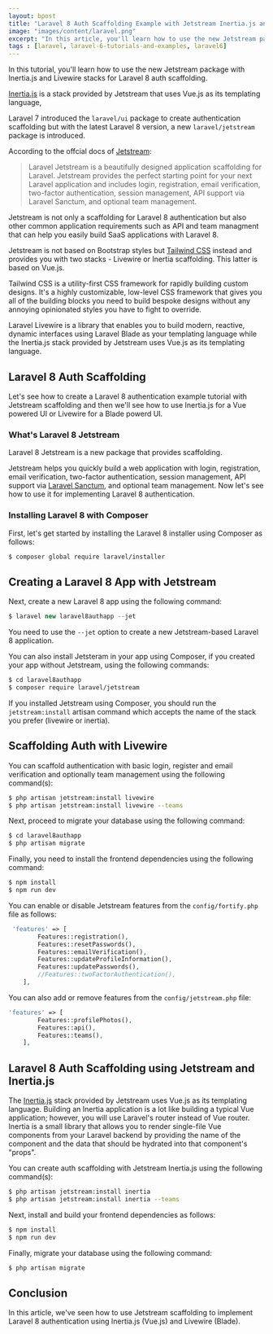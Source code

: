 ```yaml
---
layout: bpost
title: "Laravel 8 Auth Scaffolding Example with Jetstream Inertia.js and Livewire Stacks"
image: "images/content/laravel.png"
excerpt: "In this article, you'll learn how to use the new Jetstream package in Laravel 8 for auth scaffolding" 
tags : [laravel, laravel-6-tutorials-and-examples, laravel6] 
---
```


In this tutorial, you'll learn how to use the new Jetstream package with Inertia.js and Livewire stacks for Laravel 8 auth scaffolding.

[Inertia.js](https://jetstream.laravel.com/1.x/stacks/inertia.html) is a stack provided by Jetstream that uses Vue.js as its templating language,

Laravel 7 introduced the `laravel/ui` package to create authentication scaffolding but with the latest Laravel 8 version, a new  `laravel/jetstream` package is introduced.

According to the offcial docs of [Jetstream](https://jetstream.laravel.com/1.x/introduction.html):

>Laravel Jetstream is a beautifully designed application scaffolding for Laravel. Jetstream provides the perfect starting point for your next Laravel application and includes login, registration, email verification, two-factor authentication, session management, API support via Laravel Sanctum, and optional team management.

Jetstream is not only a scaffolding for Laravel 8 authentication but also other common application requirements such as API and team managment that can help you easily build SaaS applications with Laravel 8.

Jetstream is not based on Bootstrap styles but [Tailwind CSS](https://tailwindcss.com/) instead and provides you with two stacks - Livewire or Inertia scaffolding. This latter is based on Vue.js.


Tailwind CSS is a utility-first CSS framework for rapidly building custom designs. It's a highly customizable, low-level CSS framework that gives you all of the building blocks you need to build bespoke designs without any annoying opinionated styles you have to fight to override.

Laravel Livewire is a library that enables you to build modern, reactive, dynamic interfaces using Laravel Blade as your templating language while the Inertia.js stack provided by Jetstream uses Vue.js as its templating language.

## Laravel 8 Auth Scaffolding

Let's see how to create a Laravel 8 authentication example tutorial with Jetstream scaffolding and then we'll see how to use Inertia.js for a Vue powered UI or Livewire for a Blade powerd UI.


### What's Laravel 8 Jetstream

Laravel 8 Jetstream is a new package that provides scaffolding. 

Jetstream helps you quickly build a web application with login, registration, email verification, two-factor authentication, session management, API support via [Laravel Sanctum](https://github.com/laravel/sanctum), and optional team management. Now let's see how to use it for  implementing Laravel 8 authentication.


### Installing Laravel 8 with Composer

First, let's get started by installing the Laravel 8 installer using Composer as follows:

```bash
$ composer global require laravel/installer
```

## Creating a Laravel 8 App with Jetstream

Next, create a new Laravel 8 app using the following command:

```php
$ laravel new laravel8authapp --jet
```

You need to use the `--jet` option to create a new Jetstream-based Laravel 8 application.


You can also install Jetsteram in your app using Composer, if you created your app without Jetstream, using the following commands:

```bash
$ cd laravel8authapp
$ composer require laravel/jetstream
```

If you installed Jetstream using Composer, you should run the `jetstream:install` artisan command which accepts the name of the stack you prefer (livewire or inertia).

## Scaffolding Auth with Livewire

You can scaffold authentication with basic login, register and email verification and optionally team management using the following command(s):

```bash
$ php artisan jetstream:install livewire
$ php artisan jetstream:install livewire --teams
```
  
Next, proceed to migrate your database using the following command:

```bash
$ cd laravel8authapp
$ php artisan migrate
```

Finally, you need to install the frontend dependencies using the following command:

```php
$ npm install 
$ npm run dev
```

You can enable or disable Jetstream features from the `config/fortify.php` file as follows:

```php
 'features' => [
        Features::registration(),
        Features::resetPasswords(),
        Features::emailVerification(),
        Features::updateProfileInformation(),
        Features::updatePasswords(),
        //Features::twoFactorAuthentication(),
    ],
```

You can also add or remove features from the `config/jetstream.php` file:


```php
'features' => [
        Features::profilePhotos(),
        Features::api(),
        Features::teams(),
    ],
```

## Laravel 8 Auth Scaffolding using Jetstream and Inertia.js 

The [Inertia.js](https://jetstream.laravel.com/1.x/stacks/inertia.html) stack provided by Jetstream uses Vue.js as its templating language. Building an Inertia application is a lot like building a typical Vue application; however, you will use Laravel's router instead of Vue router. Inertia is a small library that allows you to render single-file Vue components from your Laravel backend by providing the name of the component and the data that should be hydrated into that component's "props".

You can create auth scaffolding with Jetstream Inertia.js using the following command(s):


```bash
$ php artisan jetstream:install inertia
$ php artisan jetstream:install inertia --teams
```

Next, install and build your frontend dependencies as follows:

```bash
$ npm install
$ npm run dev
```

Finally, migrate your database using the following command:

```bash
$ php artisan migrate
```

## Conclusion

In this article, we've seen how to use Jetstream scaffolding to implement Laravel 8 authentication using Inertia.js (Vue.js) and Livewire (Blade).

